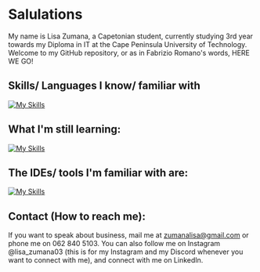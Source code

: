 # Salulations
My name is Lisa Zumana, a Capetonian student, currently studying 3rd year towards my Diploma in IT at the Cape Peninsula University of Technology. Welcome to my GitHub repository, or as in Fabrizio Romano's words, HERE WE GO!
## Skills/ Languages I know/ familiar with
[![My Skills](https://skillicons.dev/icons?i=html,css,js,java,python,django,spring,vue,react,figma,raspberrypi,mysql,sqlite)](https://skillicons.dev)
## What I'm still learning:
[![My Skills](https://skillicons.dev/icons?i=c++,c#)](https://skillicons.dev)
## The IDEs/ tools I'm familiar with are:
[![My Skills](https://skillicons.dev/icons?i=idea,pycharm,vscode,webstorm,netbeans)](https://skillicons.dev)
## Contact (How to reach me):
If you want to speak about business, mail me at zumanalisa@gmail.com or phone me on 062 840 5103. You can also follow me on Instagram @lisa_zumana03 (this is for my Instagram and my Discord whenever you want to connect with me), and connect with me on LinkedIn. 
